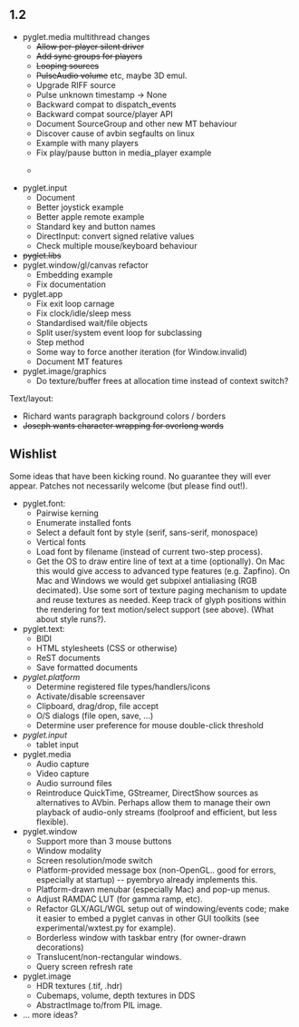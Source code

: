 ## 1.2 ##

  * pyglet.media multithread changes
    * ~~Allow per-player silent driver~~
    * ~~Add sync groups for players~~
    * ~~Looping sources~~
    * ~~PulseAudio volume~~ etc, maybe 3D emul.
    * Upgrade RIFF source
    * Pulse unknown timestamp -> None
    * Backward compat to dispatch\_events
    * Backward compat source/player API
    * Document SourceGroup and other new MT behaviour
    * Discover cause of avbin segfaults on linux
    * Example with many players
    * Fix play/pause button in media\_player example
    * ~~~Update docs s/ALSA/PulseAudio~~~
  * pyglet.input
    * Document
    * Better joystick example
    * Better apple remote example
    * Standard key and button names
    * DirectInput: convert signed relative values
    * Check multiple mouse/keyboard behaviour
  * ~~pyglet.libs~~
  * pyglet.window/gl/canvas refactor
    * Embedding example
    * Fix documentation
  * pyglet.app
    * Fix exit loop carnage
    * Fix clock/idle/sleep mess
    * Standardised wait/file objects
    * Split user/system event loop for subclassing
    * Step method
    * Some way to force another iteration (for Window.invalid)
    * Document MT features
  * pyglet.image/graphics
    * Do texture/buffer frees at allocation time instead of context switch?

Text/layout:
  * Richard wants paragraph background colors / borders
  * ~~Joseph wants character wrapping for overlong words~~


## Wishlist ##

Some ideas that have been kicking round.  No guarantee they will ever appear.  Patches not necessarily welcome (but please find out!).

  * pyglet.font:
    * Pairwise kerning
    * Enumerate installed fonts
    * Select a default font by style (serif, sans-serif, monospace)
    * Vertical fonts
    * Load font by filename (instead of current two-step process).
    * Get the OS to draw entire line of text at a time (optionally).  On Mac this would give access to advanced type features (e.g. Zapfino).  On Mac and Windows we would get subpixel antialiasing (RGB decimated).  Use some sort of texture paging mechanism to update and reuse textures as needed.  Keep track of glyph positions within the rendering for text motion/select support (see above).  (What about style runs?).
  * pyglet.text:
    * BIDI
    * HTML stylesheets (CSS or otherwise)
    * ReST documents
    * Save formatted documents
  * _pyglet.platform_
    * Determine registered file types/handlers/icons
    * Activate/disable screensaver
    * Clipboard, drag/drop, file accept
    * O/S dialogs (file open, save, ...)
    * Determine user preference for mouse double-click threshold
  * _pyglet.input_
    * tablet input
  * pyglet.media
    * Audio capture
    * Video capture
    * Audio surround files
    * Reintroduce QuickTime, GStreamer, DirectShow sources as alternatives to AVbin.  Perhaps allow them to manage their own playback of audio-only streams (foolproof and efficient, but less flexible).
  * pyglet.window
    * Support more than 3 mouse buttons
    * Window modality
    * Screen resolution/mode switch
    * Platform-provided message box (non-OpenGL.. good for errors, especially at startup) -- pyembryo already implements this.
    * Platform-drawn menubar (especially Mac) and pop-up menus.
    * Adjust RAMDAC LUT (for gamma ramp, etc).
    * Refactor GLX/AGL/WGL setup out of windowing/events code; make it easier to embed a pyglet canvas in other GUI toolkits (see experimental/wxtest.py for example).
    * Borderless window with taskbar entry (for owner-drawn decorations)
    * Translucent/non-rectangular windows.
    * Query screen refresh rate
  * pyglet.image
    * HDR textures (.tif, .hdr)
    * Cubemaps, volume, depth textures in DDS
    * AbstractImage to/from PIL image.
  * ... more ideas?